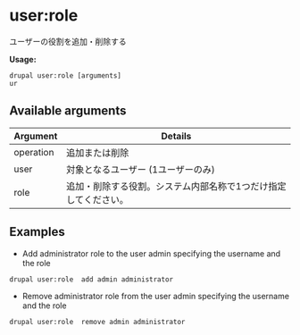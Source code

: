 # user:role
ユーザーの役割を追加・削除する

**Usage:**
```
drupal user:role [arguments]
ur
```

## Available arguments
Argument | Details
---------|-------------
operation | 追加または削除
user | 対象となるユーザー (1ユーザーのみ)
role | 追加・削除する役割。システム内部名称で1つだけ指定してください。

## Examples
* Add administrator role to the user admin specifying the username and the role
```
drupal user:role  add admin administrator
```
* Remove administrator role from the user admin specifying the username and the role
```
drupal user:role  remove admin administrator
```
